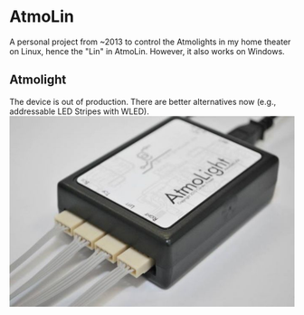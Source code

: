
# AtmoLin
A personal project from ~2013 to control the Atmolights in my home theater on Linux, hence the "Lin" in AtmoLin. However, it also works on Windows. 

## Atmolight
The device is out of production. There are better alternatives now (e.g., addressable LED Stripes with WLED). 
![atmolight hardware](images/atmolight_hardware.jpeg)
